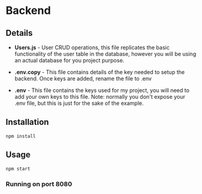 # Backend 

## Details

* **Users.js** - User CRUD operations, this file replicates the basic functionality of the user table in the database, however you will be using an actual database for you project purpose.

* **.env.copy** - This file contains details of the key needed to setup the backend. Once keys are added, rename the file to .env

* **.env** - This file contains the keys used for my project, you will need to add your own keys to this file. Note: normally you don't expose your .env file, but this is just for the sake of the example.

## Installation

    npm install

## Usage

    npm start

### Running on port 8080
